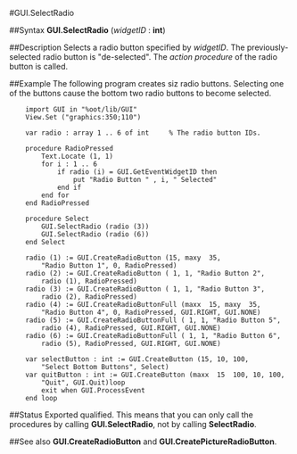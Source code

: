 
#GUI.SelectRadio

##Syntax
**GUI.SelectRadio** (_widgetID_ : **int**)



##Description
Selects a radio button specified by _widgetID_. The previously-selected radio button is "de-selected". The _action procedure_ of the radio button is called.



##Example
The following program creates siz radio buttons. Selecting one of the buttons cause the bottom two radio buttons to become selected.


        import GUI in "%oot/lib/GUI" 
        View.Set ("graphics:350;110") 
        
        var radio : array 1 .. 6 of int     % The radio button IDs.
        
        procedure RadioPressed
            Text.Locate (1, 1)
            for i : 1 .. 6
                if radio (i) = GUI.GetEventWidgetID then
                    put "Radio Button " , i, " Selected"
                end if
            end for
        end RadioPressed
        
        procedure Select
            GUI.SelectRadio (radio (3))
            GUI.SelectRadio (radio (6))
        end Select
        
        radio (1) := GUI.CreateRadioButton (15, maxy  35, 
            "Radio Button 1", 0, RadioPressed)
        radio (2) := GUI.CreateRadioButton ( 1, 1, "Radio Button 2", 
            radio (1), RadioPressed)
        radio (3) := GUI.CreateRadioButton ( 1, 1, "Radio Button 3",
            radio (2), RadioPressed)
        radio (4) := GUI.CreateRadioButtonFull (maxx  15, maxy  35,
            "Radio Button 4", 0, RadioPressed, GUI.RIGHT, GUI.NONE)
        radio (5) := GUI.CreateRadioButtonFull ( 1, 1, "Radio Button 5", 
            radio (4), RadioPressed, GUI.RIGHT, GUI.NONE)
        radio (6) := GUI.CreateRadioButtonFull ( 1, 1, "Radio Button 6",
            radio (5), RadioPressed, GUI.RIGHT, GUI.NONE)
        
        var selectButton : int := GUI.CreateButton (15, 10, 100, 
            "Select Bottom Buttons", Select)
        var quitButton : int := GUI.CreateButton (maxx  15  100, 10, 100,  
            "Quit", GUI.Quit)loop
            exit when GUI.ProcessEvent
        end loop
##Status
Exported qualified.
This means that you can only call the procedures by calling **GUI.SelectRadio**, not by calling **SelectRadio**.



##See also
**GUI.CreateRadioButton** and **GUI.CreatePictureRadioButton**.


